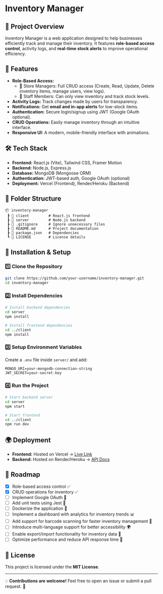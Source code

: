 # Inventory Manager

## 📌 Project Overview
Inventory Manager is a web application designed to help businesses efficiently track and manage their inventory. It features **role-based access control**, activity logs, and **real-time stock alerts** to improve operational efficiency.

## 🚀 Features
- **Role-Based Access:**
  - 🏢 Store Managers: Full CRUD access (Create, Read, Update, Delete inventory items, manage users, view logs).
  - 👷 Staff Members: Can only view inventory and track stock levels.
- **Activity Logs:** Track changes made by users for transparency.
- **Notifications:** Get **email and in-app alerts** for low-stock items.
- **Authentication:** Secure login/signup using JWT (Google OAuth optional).
- **CRUD Operations:** Easily manage inventory through an intuitive interface.
- **Responsive UI:** A modern, mobile-friendly interface with animations.

## 🛠️ Tech Stack
- **Frontend:** React.js (Vite), Tailwind CSS, Framer Motion
- **Backend:** Node.js, Express.js
- **Database:** MongoDB (Mongoose ORM)
- **Authentication:** JWT-based auth, Google OAuth (optional)
- **Deployment:** Vercel (Frontend), Render/Heroku (Backend)

## 📂 Folder Structure
```
📦 inventory-manager
 ┣ 📂 client         # React.js frontend
 ┣ 📂 server         # Node.js backend
 ┣ 📜 .gitignore     # Ignore unnecessary files
 ┣ 📜 README.md      # Project documentation
 ┣ 📜 package.json   # Dependencies
 ┗ 📜 LICENSE        # License details
```

## 🚀 Installation & Setup
### **1️⃣ Clone the Repository**
```sh
git clone https://github.com/your-username/inventory-manager.git
cd inventory-manager
```
### **2️⃣ Install Dependencies**
```sh
# Install backend dependencies
cd server
npm install

# Install frontend dependencies
cd ../client
npm install
```
### **3️⃣ Setup Environment Variables**
Create a `.env` file inside `server/` and add:
```
MONGO_URI=your-mongodb-connection-string
JWT_SECRET=your-secret-key
```
### **4️⃣ Run the Project**
```sh
# Start backend server
cd server
npm start

# Start frontend
cd ../client
npm run dev
```

## 🌍 Deployment
- **Frontend:** Hosted on Vercel → [Live Link](#)
- **Backend:** Hosted on Render/Heroku → [API Docs](#)

## 📌 Roadmap
- [x] Role-based access control ✅
- [x] CRUD operations for inventory ✅
- [ ] Implement Google OAuth 🔄
- [ ] Add unit tests using Jest 🔄
- [ ] Dockerize the application 🔄
- [ ] Implement a dashboard with analytics for inventory trends 📊
- [ ] Add support for barcode scanning for faster inventory management 🔄
- [ ] Introduce multi-language support for better accessibility 🌍
- [ ] Enable export/import functionality for inventory data 📂
- [ ] Optimize performance and reduce API response time 🚀

## 📄 License
This project is licensed under the **MIT License**.

---

💡 **Contributions are welcome!** Feel free to open an issue or submit a pull request. 🚀

